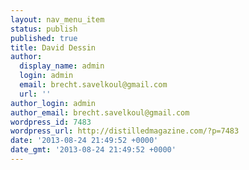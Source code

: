 ```yaml
---
layout: nav_menu_item
status: publish
published: true
title: David Dessin
author:
  display_name: admin
  login: admin
  email: brecht.savelkoul@gmail.com
  url: ''
author_login: admin
author_email: brecht.savelkoul@gmail.com
wordpress_id: 7483
wordpress_url: http://distilledmagazine.com/?p=7483
date: '2013-08-24 21:49:52 +0000'
date_gmt: '2013-08-24 21:49:52 +0000'
---
```


